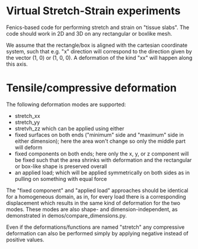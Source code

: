 # Virtual Stretch-Strain experiments

Fenics-based code for performing stretch and strain on "tissue slabs". The code should work in 2D and 3D on any rectangular or boxlike mesh.

We assume that the rectangle/box is aligned with the cartesian coordinate system, such that e.g. "x" direction will correspond to the direction given by the vector (1, 0) or (1, 0, 0). A deformation of the kind "xx" will happen along this axis.

# Tensile/compressive deformation

The following deformation modes are supported:
* stretch\_xx
* stretch\_yy
* stretvh\_zz
which can be applied using either
* fixed surfaces on both ends ("minimum" side and "maximum" side in either dimension); here the area won't change so only the middle part will deform
* fixed components on both ends; here only the x, y, or z component will be fixed such that the area shrinks with deformation and the rectangular or box-like shape is preserved overall
* an applied load; which will be applied symmetrically on both sides as in pulling on something with equal force

The "fixed component" and "applied load" approaches should be identical for a homogeneous domain, as in, for every load there is a corresponding displacement which results in the same kind of deformation for the two modes. These modes are also shape- and dimension-independent, as demonstrated in demos/compare\_dimensions.py.

Even if the deformations/functions are named "stretch" any compressive deformation can also be performed simply by applying negative instead of positive values.

